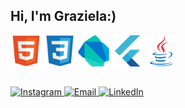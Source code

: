 ## Hi, I'm Graziela:)

<div class="languages-svg">
        <img src="https://raw.githubusercontent.com/devicons/devicon/master/icons/html5/html5-original.svg" alt="HTML5" width="50px">
        <img src="https://raw.githubusercontent.com/devicons/devicon/master/icons/css3/css3-original.svg" alt="CSS3" width="50px">
        <img src="https://raw.githubusercontent.com/devicons/devicon/master/icons/dart/dart-original.svg" alt="DART" width="50px">
        <img src="https://raw.githubusercontent.com/devicons/devicon/master/icons/flutter/flutter-original.svg" alt="FLUTTER" width="50px">
        <img src="https://raw.githubusercontent.com/devicons/devicon/master/icons/java/java-original.svg" alt="JAVA" width="50px">
</div>

##

<div class="contact">
        <a href="https://www.instagram.com/graziela.llucena" target="_blank">
            <img src="https://img.shields.io/badge/-Instagram-%23E4405F?style=for-the-badge&logo=instagram&logoColor=white" alt="Instagram">
        </a>
        <a href="mailto:grazielalucena8@gmail.com" target="_blank">
            <img src="https://img.shields.io/badge/-Gmail-%23333?style=for-the-badge&logo=gmail&logoColor=white" alt="Email">            
        </a>
        <a href="https://www.linkedin.com/in/graziela-lucena-dev" target="_blank">
            <img src="https://img.shields.io/badge/-LinkedIn-%230077B5?style=for-the-badge&logo=linkedin&logoColor=white" alt="LinkedIn">
        </a>
</div>

##
